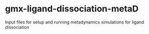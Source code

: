 # gmx-ligand-dissociation-metaD
Input files for setup and running metadynamics simulations for ligand dissociation
